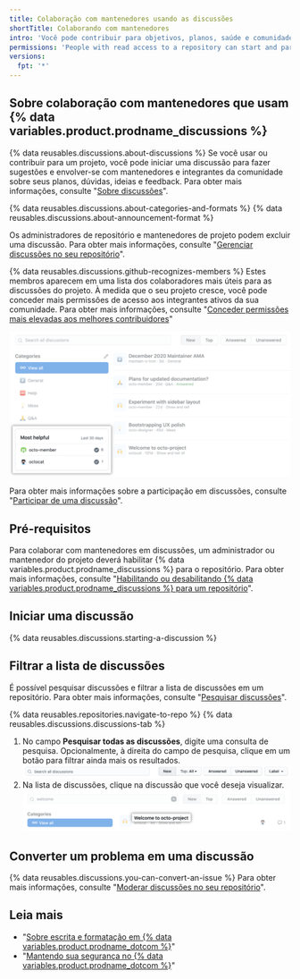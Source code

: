 ```yaml
---
title: Colaboração com mantenedores usando as discussões
shortTitle: Colaborando com mantenedores
intro: 'Você pode contribuir para objetivos, planos, saúde e comunidade para um projeto em {% data variables.product.product_name %} comunicando-se com os mantenedores do projeto em uma discussão.'
permissions: 'People with read access to a repository can start and participate in discussions in the repository. {% data reusables.enterprise-accounts.emu-permission-interact %}'
versions:
  fpt: '*'
---
```



## Sobre colaboração com mantenedores que usam {% data variables.product.prodname_discussions %}

{% data reusables.discussions.about-discussions %} Se você usar ou contribuir para um projeto, você pode iniciar uma discussão para fazer sugestões e envolver-se com mantenedores e integrantes da comunidade sobre seus planos, dúvidas, ideias e feedback. Para obter mais informações, consulte "[Sobre discussões](/discussions/collaborating-with-your-community-using-discussions/about-discussions)".

{% data reusables.discussions.about-categories-and-formats %} {% data reusables.discussions.about-announcement-format %}

Os administradores de repositório e mantenedores de projeto podem excluir uma discussão. Para obter mais informações, consulte "[Gerenciar discussões no seu repositório](/discussions/managing-discussions-for-your-community/managing-discussions-in-your-repository#deleting-a-discussion)".

{% data reusables.discussions.github-recognizes-members %} Estes membros aparecem em uma lista dos colaboradores mais úteis para as discussões do projeto. À medida que o seu projeto cresce, você pode conceder mais permissões de acesso aos integrantes ativos da sua comunidade. Para obter mais informações, consulte "[Conceder permissões mais elevadas aos melhores contribuidores](/discussions/guides/granting-higher-permissions-to-top-contributors)"

![Contribuidores mais úteis para discussões para um projeto](/assets/images/help/discussions/most-helpful.png)

Para obter mais informações sobre a participação em discussões, consulte "[Participar de uma discussão](/discussions/collaborating-with-your-community-using-discussions/participating-in-a-discussion)".

## Pré-requisitos

Para colaborar com mantenedores em discussões, um administrador ou mantenedor do projeto deverá habilitar {% data variables.product.prodname_discussions %} para o repositório. Para obter mais informações, consulte "[Habilitando ou desabilitando {% data variables.product.prodname_discussions %} para um repositório](/github/administering-a-repository/enabling-or-disabling-github-discussions-for-a-repository)".

## Iniciar uma discussão

{% data reusables.discussions.starting-a-discussion %}

## Filtrar a lista de discussões

É possível pesquisar discussões e filtrar a lista de discussões em um repositório. Para obter mais informações, consulte "[Pesquisar discussões](/search-github/searching-on-github/searching-discussions)".

{% data reusables.repositories.navigate-to-repo %}
{% data reusables.discussions.discussions-tab %}
1. No campo **Pesquisar todas as discussões**, digite uma consulta de pesquisa. Opcionalmente, à direita do campo de pesquisa, clique em um botão para filtrar ainda mais os resultados. ![Barra de pesquisa e botões para filtrar discussões](/assets/images/help/discussions/search-and-filter-controls.png)
1. Na lista de discussões, clique na discussão que você deseja visualizar. ![Resultados da busca de discussões](/assets/images/help/discussions/search-result.png)

## Converter um problema em uma discussão

{% data reusables.discussions.you-can-convert-an-issue %} Para obter mais informações, consulte "[Moderar discussões no seu repositório](/discussions/managing-discussions-for-your-community/moderating-discussions#converting-an-issue-to-a-discussion#converting-an-issue-to-a-discussion)".

## Leia mais

- "[Sobre escrita e formatação em {% data variables.product.prodname_dotcom %}](/github/writing-on-github/about-writing-and-formatting-on-github)"
- "[Mantendo sua segurança no {% data variables.product.prodname_dotcom %}](/communities/maintaining-your-safety-on-github)"
